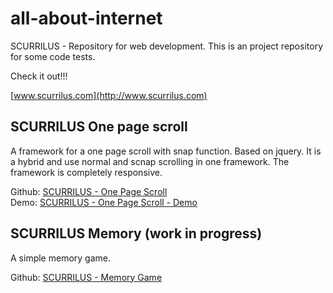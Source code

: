 all-about-internet
==================

SCURRILUS - Repository for web development. This is an project repository for some code tests.

Check it out!!! 

[www.scurrilus.com](http://www.scurrilus.com)  


SCURRILUS One page scroll
-------------------------

A framework for a one page scroll with snap function. Based on jquery. It is a hybrid and use normal and scnap scrolling in one framework. The framework is completely responsive.

Github: [SCURRILUS - One Page Scroll](https://github.com/scurrilus/all-about-internet/tree/scurrilus-onepagescroll)     
Demo: [SCURRILUS - One Page Scroll - Demo](http://scurrilus.de/scurrilus-github/scurrilus-onepage-scroll/index.html)

SCURRILUS Memory (work in progress)
-------------------------

A simple memory game.

Github: [SCURRILUS - Memory Game](https://github.com/scurrilus/all-about-internet/tree/scurrilus-memory-game)

